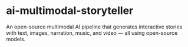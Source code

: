 # ai-multimodal-storyteller
An open-source multimodal AI pipeline that generates interactive stories with text, images, narration, music, and video — all using open-source models.
